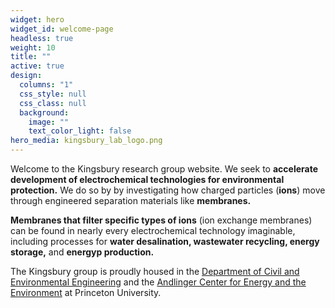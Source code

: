 ```yaml
---
widget: hero
widget_id: welcome-page
headless: true
weight: 10
title: ""
active: true
design:
  columns: "1"
  css_style: null
  css_class: null
  background:
    image: ""
    text_color_light: false
hero_media: kingsbury_lab_logo.png
---
```

Welcome to the Kingsbury research group website. We seek to **accelerate development of electrochemical technologies for environmental protection.** We do so by by investigating how charged particles (**ions**) move through engineered separation materials like **membranes.**

**Membranes that filter specific types of ions** (ion exchange membranes) can be found in nearly every electrochemical technology imaginable, including processes for **water desalination, wastewater recycling, energy storage,** and **energyp production.**

The Kingsbury group is proudly housed in the [Department of Civil and Environmental Engineering](https://cee.princeton.edu/) and the [Andlinger Center for Energy and the Environment](https://acee.princeton.edu/) at Princeton University.

